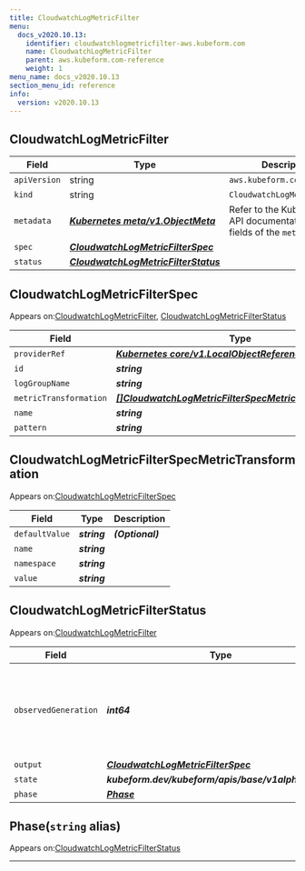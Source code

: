 ```yaml
---
title: CloudwatchLogMetricFilter
menu:
  docs_v2020.10.13:
    identifier: cloudwatchlogmetricfilter-aws.kubeform.com
    name: CloudwatchLogMetricFilter
    parent: aws.kubeform.com-reference
    weight: 1
menu_name: docs_v2020.10.13
section_menu_id: reference
info:
  version: v2020.10.13
---
```


## CloudwatchLogMetricFilter
| Field | Type | Description |
| ------ | ----- | ----------- |
| `apiVersion` | string | `aws.kubeform.com/v1alpha1` |
|    `kind` | string | `CloudwatchLogMetricFilter` |
| `metadata` | ***[Kubernetes meta/v1.ObjectMeta](https://kubernetes.io/docs/reference/generated/kubernetes-api/v1.13/#objectmeta-v1-meta)***|Refer to the Kubernetes API documentation for the fields of the `metadata` field.|
| `spec` | ***[CloudwatchLogMetricFilterSpec](#cloudwatchlogmetricfilterspec)***||
| `status` | ***[CloudwatchLogMetricFilterStatus](#cloudwatchlogmetricfilterstatus)***||
## CloudwatchLogMetricFilterSpec

Appears on:[CloudwatchLogMetricFilter](#cloudwatchlogmetricfilter), [CloudwatchLogMetricFilterStatus](#cloudwatchlogmetricfilterstatus)

| Field | Type | Description |
| ------ | ----- | ----------- |
| `providerRef` | ***[Kubernetes core/v1.LocalObjectReference](https://kubernetes.io/docs/reference/generated/kubernetes-api/v1.13/#localobjectreference-v1-core)***||
| `id` | ***string***||
| `logGroupName` | ***string***||
| `metricTransformation` | ***[[]CloudwatchLogMetricFilterSpecMetricTransformation](#cloudwatchlogmetricfilterspecmetrictransformation)***||
| `name` | ***string***||
| `pattern` | ***string***||
## CloudwatchLogMetricFilterSpecMetricTransformation

Appears on:[CloudwatchLogMetricFilterSpec](#cloudwatchlogmetricfilterspec)

| Field | Type | Description |
| ------ | ----- | ----------- |
| `defaultValue` | ***string***| ***(Optional)*** |
| `name` | ***string***||
| `namespace` | ***string***||
| `value` | ***string***||
## CloudwatchLogMetricFilterStatus

Appears on:[CloudwatchLogMetricFilter](#cloudwatchlogmetricfilter)

| Field | Type | Description |
| ------ | ----- | ----------- |
| `observedGeneration` | ***int64***| ***(Optional)*** Resource generation, which is updated on mutation by the API Server.|
| `output` | ***[CloudwatchLogMetricFilterSpec](#cloudwatchlogmetricfilterspec)***| ***(Optional)*** |
| `state` | ***kubeform.dev/kubeform/apis/base/v1alpha1.State***| ***(Optional)*** |
| `phase` | ***[Phase](#phase)***| ***(Optional)*** |
## Phase(`string` alias)

Appears on:[CloudwatchLogMetricFilterStatus](#cloudwatchlogmetricfilterstatus)

---
